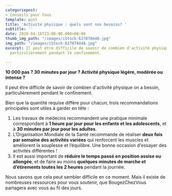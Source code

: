 ```yaml
---
categoriepost:
- Conseils pour tous
template: post
title: 'Activité physique : quels sont nos besoins? '
subtitle: ''
date: 2020-04-16T23:00:00.000+00:00
thumb_img_path: "/images/iStock-627078448.jpg"
img_path: "/images/iStock-627078448.jpg"
excerpt: Il peut être difficile de savoir de combien d'activité physique on a besoin,
  particulièrement pendant le confinement.

---
```

**10 000 pas ? 30 minutes par jour ? Activité physique légère, modérée ou intense ?**

Il peut être difficile de savoir de combien d'activité physique on a besoin, particulièrement pendant le confinement.

Bien que la quantité requise diffère pour chacun, trois recommandations principales sont utiles à garder en tête :

1. Les travaux de médecins recommandent une pratique minimale correspondant à **1 heure par jour pour les enfants et les adolescents**, et à **30 minutes par jour pour les adultes**.
2. L’Organisation Mondiale de la Santé recommande de réaliser **deux fois par semaine des activités variées** qui renforcent les muscles et améliorent la souplesse et l’équilibre. Une bonne occasion d'essayer des activités différentes !
3. Il est aussi important de **réduire le temps passé en position assise ou allongée**, et de faire au moins **quelques minutes de marche et d’étirements toutes les 2 heures** pendant la journée.

Nous savons que cela peut sembler difficile en ce moment. Mais il existe de nombreuses ressources pour vous soutenir, que BougezChezVous partagera avec vous au fil des jours.